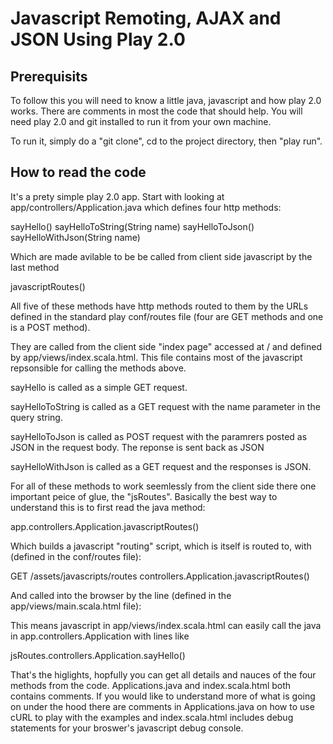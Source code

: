 Javascript Remoting, AJAX and JSON Using Play 2.0
=================================================

Prerequisits
------------

To follow this you will need to know a little  java, javascript and how play 2.0 works. 
There are comments in most the code that should help. You will need play 2.0 and git 
installed to run it from your own machine.

To run it, simply do a "git clone", cd to the project directory, then "play run".

How to read the code
--------------------

It's a prety simple play 2.0 app. Start with looking at app/controllers/Application.java 
which defines four http methods:

sayHello()
sayHelloToString(String name)
sayHelloToJson()
sayHelloWithJson(String name)

Which are made avilable to be be called from client side javascript by the last method

javascriptRoutes()

All five of these methods have http methods routed to them by the URLs defined in the
standard play conf/routes file (four are GET methods and one is a POST method).

They are called from the client side "index page" accessed at / and defined by 
app/views/index.scala.html. This file contains most of the javascript repsonsible for
calling the methods above.

sayHello is called as a simple GET request. 

sayHelloToString is called as a GET request with the name parameter in the query string.

sayHelloToJson is called as POST request with the paramrers posted as JSON in the 
request body. The reponse is sent back as JSON

sayHelloWithJson is called as a GET request and the responses is JSON.

For all of these methods to work seemlessly from the client side there one important 
peice of glue, the "jsRoutes". Basically the best way to understand this is to first 
read the java method:

   app.controllers.Application.javascriptRoutes()

Which builds a javascript "routing" script, which is itself is routed to, with (defined
in the conf/routes file): 

   GET     /assets/javascripts/routes  controllers.Application.javascriptRoutes()

And called into the browser by the line (defined in the app/views/main.scala.html file):

   <script type="text/javascript" src="@routes.Application.javascriptRoutes"></script>

This means javascript in app/views/index.scala.html can easily call the java in 
app.controllers.Application with lines like 

   jsRoutes.controllers.Application.sayHello()


That's the higlights, hopfully you can get all details and nauces of the four methods from
the code. Applications.java and index.scala.html both contains comments. If you would like to 
understand more of what is going on under the hood there are comments in Applications.java
on how to use cURL to play with the examples and index.scala.html includes debug statements 
for your broswer's javascript debug console. 
